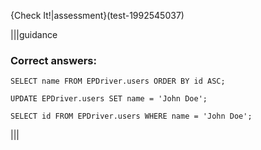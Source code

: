 {Check It!|assessment}(test-1992545037)


|||guidance
### Correct answers:

`SELECT name FROM EPDriver.users ORDER BY id ASC;`

`UPDATE EPDriver.users SET name = 'John Doe';`

`SELECT id FROM EPDriver.users WHERE name = 'John Doe';`

|||

